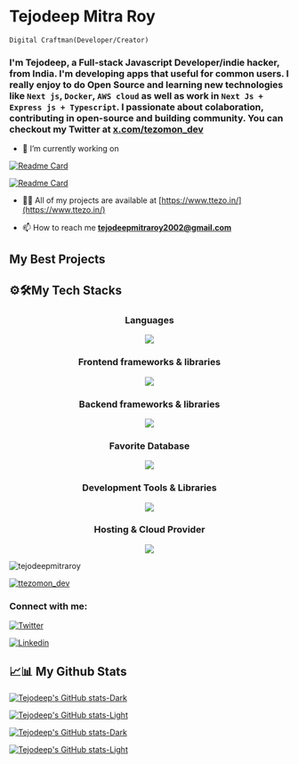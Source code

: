 # Tejodeep Mitra Roy

`Digital Craftman(Developer/Creator)`

### I'm Tejodeep, a Full-stack Javascript Developer/indie hacker, from India. I'm developing apps that useful for common users. I really enjoy to do Open Source and learning new technologies like `Next js`, `Docker`, `AWS cloud` as well as work in `Next Js + Express js + Typescript`. I passionate about colaboration, contributing in open-source and building community. You can checkout my Twitter at [x.com/tezomon_dev](https://x.com/tezomon_dev)

- 🔭 I’m currently working on

[![Readme Card](https://github-readme-stats.vercel.app/api/pin/?username=tejodeepmitraroy&layout=compact&repo=vedo-video-calling-app&theme=catppuccin_mocha#gh-dark-mode-only)](https://github.com/tejodeepmitraroy/vedo-video-calling-app#gh-dark-mode-only)

[![Readme Card](https://github-readme-stats.vercel.app/api/pin/?username=tejodeepmitraroy&layout=compact&repo=vedo-video-calling-app&theme=catppuccin_latte#gh-light-mode-only)](https://github.com/tejodeepmitraroy/vedo-video-calling-app#gh-light-mode-only)

- 👨‍💻 All of my projects are available at [https://www.ttezo.in/](https://www.ttezo.in/)

- 📫 How to reach me **<tejodeepmitraroy2002@gmail.com>**

## **My Best Projects**













## ⚙️🛠️**My Tech Stacks**

<h3 align="center">Languages</h3>

<p align="center">
  <a href="https://skillicons.dev">
    <img src="https://skillicons.dev/icons?i=js,ts" />
  </a>
</p>

<!-- [![My Skills](https://skillicons.dev/icons?i=js,ts)](https://skillicons.dev) -->

<h3 align="center">Frontend frameworks & libraries</h3>


<!-- ### Frontend frameworks & libraries -->

<p align="center">
  <a href="https://skillicons.dev">
    <img src="https://skillicons.dev/icons?i=next,react,tailwind,redux,jest" />
  </a>
</p>

<!-- [![My Skills](https://skillicons.dev/icons?i=next,react,tailwind,redux,jest)](https://skillicons.dev) -->

<h3 align="center">Backend frameworks & libraries</h3>

<!-- ### Backend frameworks & libraries -->

<p align="center">
  <a href="https://skillicons.dev">
    <img src="https://skillicons.dev/icons?i=next,express,nodejs,prisma" />
  </a>
</p>

<!-- [![My Skills](https://skillicons.dev/icons?i=next,express,nodejs,prisma,)](https://skillicons.dev) -->

<h3 align="center">Favorite Database</h3>

<!-- ### Favorite Database -->

<p align="center">
  <a href="https://skillicons.dev">
    <img src="https://skillicons.dev/icons?i=postgres,mysql,mongodb,planetscale,supabase,redis" />
  </a>
</p>

<!-- [![My Skills](https://skillicons.dev/icons?i=postgres,mysql,mongodb,planetscale,supabase,redis)](https://skillicons.dev) -->

<h3 align="center"> Development Tools & Libraries</h3>

<!-- ### Development Tools & Libraries -->

<p align="center">
  <a href="https://skillicons.dev">
    <img src="https://skillicons.dev/icons?i=git,github,docker,postman" />
  </a>
</p>

<!-- [![My Skills](https://skillicons.dev/icons?i=git,github,docker,postman)](https://skillicons.dev) -->

<h3 align="center"> Hosting & Cloud Provider</h3>


<!-- ### Hosting & Cloud -->

<p align="center">
  <a href="https://skillicons.dev">
    <img src="https://skillicons.dev/icons?i=vercel,netlify,aws,gcp" />
  </a>
</p>

<!--
[![My Skills](https://skillicons.dev/icons?i=vercel,netlify,aws,gcp)](https://skillicons.dev) -->

<p align="left"> <img src="https://komarev.com/ghpvc/?username=tejodeepmitraroy&label=Profile%20views&color=0e75b6&style=flat" alt="tejodeepmitraroy" /> </p>

<p align="left"> <a href="https://twitter.com/ttezomon_dev" target="blank"><img src="https://img.shields.io/twitter/follow/ttezomon_dev?logo=twitter&style=for-the-badge" alt="ttezomon_dev" /></a> </p>

<h3 align="left">Connect with me:</h3>

[![Twitter](https://skillicons.dev/icons?i=twitter)](https://www.linkedin.com/in/tejodeepmitraroy/)

[![Linkedin](https://skillicons.dev/icons?i=linkedin)](https://www.linkedin.com/in/tejodeepmitraroy/)

## 📈📊 **My Github Stats**
<!-- 
<div style="display:flex; justify-content: space-evenly; flex-wrap:wrap; text-align: center"> -->

[![Tejodeep's GitHub stats-Dark](https://github-readme-stats.vercel.app/api?username=tejodeepmitraroy&show_icons=true&theme=catppuccin_mocha#gh-dark-mode-only)](https://github-readme-stats.vercel.app/api?username=tejodeepmitraroy&show_icons=true&theme=catppuccin_mocha#gh-dark-mode-only)

[![Tejodeep's GitHub stats-Light](https://github-readme-stats.vercel.app/api?username=tejodeepmitraroy&show_icons=true&theme=catppuccin_latte#gh-light-mode-only)](https://github-readme-stats.vercel.app/api?username=tejodeepmitraroy&show_icons=true&theme=catppuccin_latte#gh-light-mode-only)

[![Tejodeep's GitHub stats-Dark](https://github-readme-stats.vercel.app/api/top-langs?username=tejodeepmitraroy&show_icons=true&locale=en&layout=compact&theme=catppuccin_mocha#gh-dark-mode-only)](https://github-readme-stats.vercel.app/api/top-langs?username=tejodeepmitraroy&show_icons=true&locale=en&layout=compact&theme=catppuccin_mocha#gh-dark-mode-only)

[![Tejodeep's GitHub stats-Light](https://github-readme-stats.vercel.app/api/top-langs?username=tejodeepmitraroy&show_icons=true&locale=en&layout=compact&theme=catppuccin_latte#gh-light-mode-only)](https://github-readme-stats.vercel.app/api/top-langs?username=tejodeepmitraroy&show_icons=true&locale=en&layout=compact&theme=catppuccin_latte#gh-light-mode-only)


<!-- </div> -->
